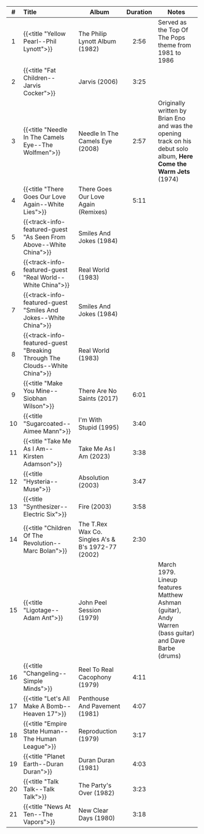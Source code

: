 | #  | Title                                                                      | Album                                              | Duration | Notes                                                                                                                 | 
|:--:|:---------------------------------------------------------------------------|----------------------------------------------------|:--------:|-----------------------------------------------------------------------------------------------------------------------|
| 1  | {{<title "Yellow Pearl--Phil Lynott">}}                                    | The Philip Lynott Album (1982)                     |   2:56   | Served as the Top Of The Pops theme from 1981 to 1986                                                                 |
| 2  | {{<title "Fat Children--Jarvis Cocker">}}                                  | Jarvis (2006)                                      |   3:25   |                                                                                                                       |
| 3  | {{<title "Needle In The Camels Eye--The Wolfmen">}}                        | Needle In The Camels Eye (2008)                    |   2:57   | Originally written by Brian Eno and was the opening track on his debut solo album, **Here Come the Warm Jets** (1974) |
| 4  | {{<title "There Goes Our Love Again--White Lies">}}                        | There Goes Our Love Again (Remixes)                |   5:11   |                                                                                                                       |
| 5  | {{<track-info-featured-guest "As Seen From Above--White China">}}          | Smiles And Jokes (1984)                            |          |                                                                                                                       |
| 6  | {{<track-info-featured-guest "Real World--White China">}}                  | Real World (1983)                                  |          |                                                                                                                       |
| 7  | {{<track-info-featured-guest "Smiles And Jokes--White China">}}            | Smiles And Jokes (1984)                            |          |                                                                                                                       |
| 8  | {{<track-info-featured-guest "Breaking Through The Clouds--White China">}} | Real World (1983)                                  |          |                                                                                                                       |
| 9  | {{<title "Make You Mine--Siobhan Wilson">}}                                | There Are No Saints (2017)                         |   6:01   |                                                                                                                       |
| 10 | {{<title "Sugarcoated--Aimee Mann">}}                                      | I'm With Stupid (1995)                             |   3:40   |                                                                                                                       |
| 11 | {{<title "Take Me As I Am--Kirsten Adamson">}}                             | Take Me As I Am (2023)                             |   3:38   |                                                                                                                       |
| 12 | {{<title "Hysteria--Muse">}}                                               | Absolution (2003)                                  |   3:47   |                                                                                                                       |
| 13 | {{<title "Synthesizer--Electric Six">}}                                    | Fire (2003)                                        |   3:58   |                                                                                                                       |
| 14 | {{<title "Children Of The Revolution--Marc Bolan">}}                       | The T.Rex Wax Co. Singles A's & B's 1972-77 (2002) |   2:30   |                                                                                                                       |
| 15 | {{<title "Ligotage--Adam Ant">}}                                           | John Peel Session (1979)                           |          | March 1979.  Lineup features Matthew Ashman (guitar), Andy Warren (bass guitar) and Dave Barbe (drums)                |
| 16 | {{<title "Changeling--Simple Minds">}}                                     | Reel To Real Cacophony (1979)                      |   4:11   |                                                                                                                       |
| 17 | {{<title "Let's All Make A Bomb--Heaven 17">}}                             | Penthouse And Pavement (1981)                      |   4:07   |                                                                                                                       |
| 18 | {{<title "Empire State Human--The Human League">}}                         | Reproduction (1979)                                |   3:17   |                                                                                                                       |
| 19 | {{<title "Planet Earth--Duran Duran">}}                                    | Duran Duran (1981)                                 |   4:03   |                                                                                                                       |
| 20 | {{<title "Talk Talk--Talk Talk">}}                                         | The Party's Over (1982)                            |   3:23   |                                                                                                                       |
| 21 | {{<title "News At Ten--The Vapors">}}                                      | New Clear Days (1980)                              |   3:18   |                                                                                                                       |
